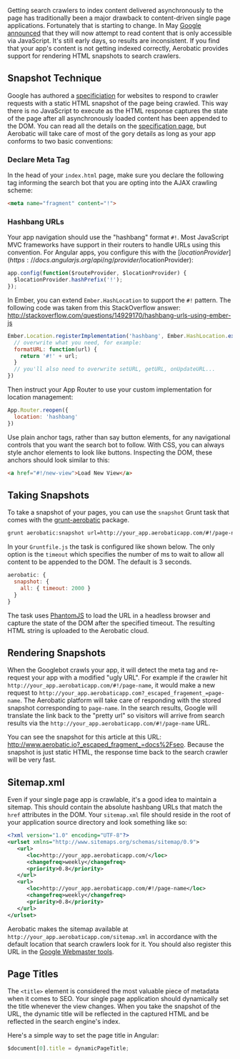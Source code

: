 Getting search crawlers to index content delivered asynchronously to the page has traditionally been a major drawback to content-driven single page applications. Fortunately that is starting to change. In May [Google announced](http://googlewebmastercentral.blogspot.com/2014/05/understanding-web-pages-better.html) that they will now attempt to read content that is only accessible via JavaScript. It's still early days, so results are inconsistent. If you find that your app's content is not getting indexed correctly, Aerobatic provides support for rendering HTML snapshots to search crawlers.

## Snapshot Technique
Google has authored a [specificiation](https://developers.google.com/webmasters/ajax-crawling/docs/specification) for websites to respond to crawler requests with a static HTML snapshot of the page being crawled. This way there is no JavaScript to execute as the HTML response captures the state of the page after all asynchronously loaded content has been appended to the DOM. You can read all the details on the [specification page](https://developers.google.com/webmasters/ajax-crawling/docs/specification), but Aerobatic will take care of most of the gory details as long as your app conforms to two basic conventions:

### Declare Meta Tag
In the head of your `index.html` page, make sure you declare the following tag informing the search bot that you are opting into the AJAX crawling scheme:
```html
<meta name="fragment" content="!">
```

### Hashbang URLs
Your app navigation should use the "hashbang" format `#!`. Most JavaScript MVC frameworks have support in their routers to handle URLs using this convention. For Angular apps, you configure this with the [$locationProvider](https://docs.angularjs.org/api/ng/provider/$locationProvider):

```js
app.config(function($routeProvider, $locationProvider) {
  $locationProvider.hashPrefix('!');
});
```
In Ember, you can extend `Ember.HashLocation` to support the `#!` pattern. The following code was taken from this StackOverflow answer: http://stackoverflow.com/questions/14929170/hashbang-urls-using-ember-js

```js
Ember.Location.registerImplementation('hashbang', Ember.HashLocation.extend({
  // overwrite what you need, for example:
  formatURL: function(url) {
    return '#!' + url;
  }
  // you'll also need to overwrite setURL, getURL, onUpdateURL...
})
```

Then instruct your App Router to use your custom implementation for location management:
```js
App.Router.reopen({
  location: 'hashbang'
})
```

Use plain anchor tags, rather than say button elements, for any navigational controls that you want the search bot to follow. With CSS, you can always style anchor elements to look like buttons. Inspecting the DOM, these anchors should look similar to this:

```html
<a href="#!/new-view">Load New View</a>
```
## Taking Snapshots
To take a snapshot of your pages, you can use the `snapshot` Grunt task that comes with the [grunt-aerobatic](https://www.npmjs.org/package/grunt-aerobatic) package. 

```bash
grunt aerobatic:snapshot url=http://your_app.aerobaticapp.com/#!/page-name
```
In your `Gruntfile.js` the task is configured like shown below. The only option is the `timeout` which specifies the number of ms to wait to allow all content to be appended to the DOM. The default is 3 seconds.
```js
aerobatic: {
  snapshot: {
    all: { timeout: 2000 }
  }
}
```

The task uses [PhantomJS](http://phantomjs.org/) to load the URL in a headless browser and capture the state of the DOM after the specified timeout. The resulting HTML string is uploaded to the Aerobatic cloud. 

## Rendering Snapshots
When the Googlebot crawls your app, it will detect the meta tag and re-request your app with a modified "ugly URL". For example if the crawler hit `http://your_app.aerobaticapp.com/#!/page-name`, it would make a new request to `http://your_app.aerobaticapp.com?_escaped_fragement_=page-name`. The Aerobatic platform will take care of responding with the stored snapshot corresponding to `page-name`. In the search results, Google will translate the link back to the "pretty url" so visitors will arrive from search results via the `http://your_app.aerobaticapp.com/#!/page-name` URL.

You can see the snapshot for this article at this URL: http://www.aerobatic.io?_escaped_fragment_=docs%2Fseo. Because the snapshot is just static HTML, the response time back to the search crawler will be very fast.

## Sitemap.xml
Even if your single page app is crawlable, it's a good idea to maintain a sitemap. This should contain the absolute hashbang URLs that match the `href` attributes in the DOM. Your `sitemap.xml` file should reside in the root of your application source directory and look something like so: 

```xml
<?xml version="1.0" encoding="UTF-8"?>
<urlset xmlns="http://www.sitemaps.org/schemas/sitemap/0.9">
   <url>
      <loc>http://your_app.aerobaticapp.com/</loc>
      <changefreq>weekly</changefreq>
      <priority>0.8</priority>
   </url>
   <url>
      <loc>http://your_app.aerobaticapp.com/#!/page-name</loc>
      <changefreq>weekly</changefreq>
      <priority>0.8</priority>
   </url>
</urlset>
```

Aerobatic makes the sitemap available at `http://your_app.aerobaticapp.com/sitemap.xml` in accordance with the default location that search crawlers look for it. You should also register this URL in the [Google Webmaster tools](https://www.google.com/webmasters/tools).

## Page Titles
The `<title>` element is considered the most valuable piece of metadata when it comes to SEO. Your single page application should dynamically set the title whenever the view changes. When you take the snapshot of the URL, the dynamic title will be reflected in the captured HTML and be reflected in the search engine's index.

Here's a simple way to set the page title in Angular:
```js
$document[0].title = dynamicPageTitle;
```